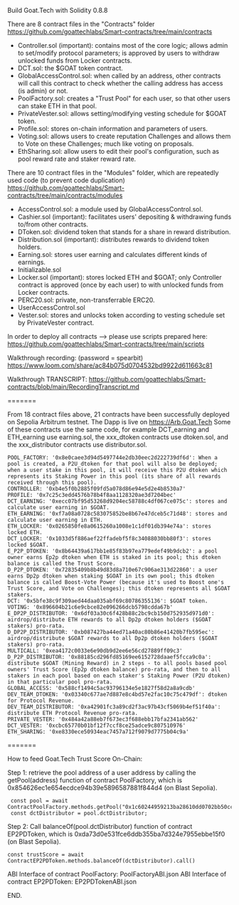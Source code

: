 Build Goat.Tech with Solidity 0.8.8

There are 8 contract files in the "Contracts" folder
https://github.com/goattechlabs/Smart-contracts/tree/main/contracts
- Controller.sol (important): contains most of the core logic; allows admin to set/modify protocol parameters; is approved by users to withdraw unlocked funds from Locker contracts.
- DCT.sol: the $GOAT token contract.
- GlobalAccessControl.sol: when called by an address, other contracts will call this contract to check whether the calling address has access (is admin) or not.
- PoolFactory.sol: creates a "Trust Pool" for each user, so that other users can stake ETH in that pool.
- PrivateVester.sol: allows setting/modifying vesting schedule for $GOAT token.
- Profile.sol: stores on-chain information and parameters of users.
- Voting.sol: allows users to create reputation Challenges and allows them to Vote on these Challenges; much like voting on proposals.
- EthSharing.sol: allow users to edit their pool's configuration, such as pool reward rate and staker reward rate.

There are 10 contract files in the "Modules" folder, which are repeatedly used code (to prevent code duplication)
https://github.com/goattechlabs/Smart-contracts/tree/main/contracts/modules
- AccessControl.sol: a module used by GlobalAccessControl.sol.
- Cashier.sol (important): facilitates users' depositing & withdrawing funds to/from other contracts.
- DToken.sol: dividend token that stands for a share in reward distribution.
- Distribution.sol (important): distributes rewards to dividend token holders.
- Earning.sol: stores user earning and calculates different kinds of earnings.
- Initializable.sol
- Locker.sol (important): stores locked ETH and $GOAT; only Controller contract is approved (once by each user) to with unlocked funds from Locker contracts.
- PERC20.sol: private, non-transferrable ERC20.
- UserAccessControl.sol
- Vester.sol: stores and unlocks token according to vesting schedule set by PrivateVester contract.

In order to deploy all contracts —> please use scripts prepared here:
https://github.com/goattechlabs/Smart-contracts/tree/main/scripts

Walkthrough recording: (password = spearbit)
https://www.loom.com/share/ac84b075d0704532bd9922d611663c81

Walkthrough TRANSCRIPT:
https://github.com/goattechlabs/Smart-contracts/blob/main/RecordingTranscript.md

=======

From 18 contract files above, 21 contracts have been successfully deployed on Sepolia Arbitrum testnet. The Dapp is live on https://Arb.Goat.Tech
Some of these contracts use the same code, for example DCT_earning and ETH_earning use earning.sol, the xxx_dtoken contracts use dtoken.sol, and the xxx_distributor contracts use distributor.sol.

    POOL_FACTORY: '0x8e0caee3d94d5497744e2db30eec2d222739df6d': When a pool is created, a P2U_dtoken for that pool will also be deployed; when a user stake in this pool, it will receive this P2U dtoken which represents its Staking Power in this pool (its share of all rewards received through this pool).
    CONTROLLER: '0xb4e5f0b2885f09fd5a078d86e94e5d2e4b8530a7'
    PROFILE: '0x7c25c3edd4576b78b4f8aa1128320ae3d7204bec'
    DCT_EARNING: '0xecc07bf95d53268d9204ec58788c4df067ce075c': stores and calculate user earning in $GOAT.
    ETH_EARNING: '0xf7a08a0728c583075852be8b67e47dceb5c71d48': stores and calculate user earning in ETH.
    ETH_LOCKER: '0x0265850fe8a0615260a1008e1c1df01db394e74a': stores locked ETH.
    DCT_LOCKER: '0x1033d5f886aef22ffadebf5f8c34088030bb80f3': stores locked $GOAT.
    E_P2P_DTOKEN: '0x8b64439a617bb1e85f83b97ea779edef49b9dcb2': a pool owner earns Ep2p dtoken when ETH is staked in its pool; this dtoken balance is called the Trust Score.
    D_P2P_DTOKEN: '0x72835409b8b49d83d8a710e67c906ae313d22860': a user earns Dp2p dtoken when staking $GOAT in its own pool; this dtoken balance is called Boost-Vote Power (because it's used to Boost one's Trust Score, and Vote on Challenges); this dtoken represents all $GOAT stakers.
    DCT: '0x5bfe38c9f309aed44daa035abf69c80786355136': $GOAT token.
    VOTING: '0x896604b21c6e9cbce82e096266dcb5798cdda67b'
    E_DP2P_DISTRIBUTOR: '0x6df03a30c6f428b88c2bc9cb150d752935d971d0': airdrop/distribute ETH rewards to all Dp2p dtoken holders ($GOAT stakers) pro-rata.
    D_DP2P_DISTRIBUTOR: '0xb087427ba44ed71a40ac80b86e41420b7fb595ec': airdrop/distribute $GOAT rewards to all Dp2p dtoken holders ($GOAT stakers) pro-rata.
    MULTICALL: '0xea4172c0033e6e90db9d2ee6e56cd27889ff09c3'
    D_P2P_DISTRIBUTOR: '0x88185cd296fd85169ee6152728daaef5fcca9c0a': distribute $GOAT (Mining Reward) in 2 steps - to all pools based pool owners' Trust Score (Ep2p dtoken balance) pro-rata, and then to all stakers in each pool based on each staker's Staking Power (P2U dtoken) in that particular pool pro-rata.
    GLOBAL_ACCESS: '0x588cf1494c5ac93796134e5e1827f58d2a8a9cdb'
    DEV_TEAM_DTOKEN: '0x03340c677ae7d887e8c4bd57e2fac10c75c479df': dtoken for Protocol Revenue.
    DEV_TEAM_DISTRIBUTOR: '0xa42901fc3a89cd2f3ac97b43cf5069b4ef51f40a': distribute ETH Protocol Revenue pro-rata.
    PRIVATE_VESTER: '0x484a42a88eb7f673ec3f688ebb17bfa2341ab562'
    DCT_VESTER: '0xcbc65770b01bf12f7ccf8ce25adce9c807510976'
    ETH_SHARING: '0xe8330ece50934eac7457a712f9079d7775b04c9a'

=======

How to feed Goat.Tech Trust Score On-Chain:

Step 1: retrieve the pool address of a user address by calling the getPool(address) function of contract PoolFactory, which is 0x854626ec1e654ecdce94b39e5896587881f844d4 (on Blast Sepolia).

     const pool = await ContractPoolFactory.methods.getPool("0x1c60244959213ba28610dd0702bb50cc98328e75").call()
     const dctDistributor = pool.dctDistributor;

Step 2: Call balanceOf(pool.dctDistributor) function of contract EP2PDToken, which is 0xda73d0e531fce6ddb355ba7d324e7955ebbe15f0 (on Blast Sepolia).

    const trustScore = await ContractEP2PDToken.methods.balanceOf(dctDistributor).call()

ABI Interface of contract PoolFactory: PoolFactoryABI.json
ABI Interface of contract EP2PDToken: EP2PDTokenABI.json

END.
